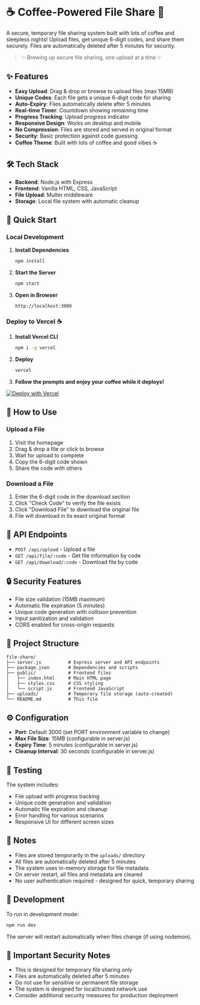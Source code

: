 # ☕ Coffee-Powered File Share 🚀

A secure, temporary file sharing system built with lots of coffee and sleepless nights! Upload files, get unique 6-digit codes, and share them securely. Files are automatically deleted after 5 minutes for security.

> ✨ Brewing up secure file sharing, one upload at a time ✨

## ✨ Features

- **Easy Upload**: Drag & drop or browse to upload files (max 15MB)
- **Unique Codes**: Each file gets a unique 6-digit code for sharing
- **Auto-Expiry**: Files automatically delete after 5 minutes
- **Real-time Timer**: Countdown showing remaining time
- **Progress Tracking**: Upload progress indicator
- **Responsive Design**: Works on desktop and mobile
- **No Compression**: Files are stored and served in original format
- **Security**: Basic protection against code guessing
- **Coffee Theme**: Built with lots of coffee and good vibes ☕

## 🛠 Tech Stack

- **Backend**: Node.js with Express
- **Frontend**: Vanilla HTML, CSS, JavaScript
- **File Upload**: Multer middleware
- **Storage**: Local file system with automatic cleanup

## 🚀 Quick Start

### Local Development

1. **Install Dependencies**
   ```bash
   npm install
   ```

2. **Start the Server**
   ```bash
   npm start
   ```

3. **Open in Browser**
   ```
   http://localhost:3000
   ```

### Deploy to Vercel ☕

1. **Install Vercel CLI**
   ```bash
   npm i -g vercel
   ```

2. **Deploy**
   ```bash
   vercel
   ```

3. **Follow the prompts and enjoy your coffee while it deploys!**

[![Deploy with Vercel](https://vercel.com/button)](https://vercel.com/new/clone?repository-url=https://github.com/yourusername/coffee-file-share)

## 📖 How to Use

### Upload a File
1. Visit the homepage
2. Drag & drop a file or click to browse
3. Wait for upload to complete
4. Copy the 6-digit code shown
5. Share the code with others

### Download a File
1. Enter the 6-digit code in the download section
2. Click "Check Code" to verify the file exists
3. Click "Download File" to download the original file
4. File will download in its exact original format

## 🔧 API Endpoints

- `POST /api/upload` - Upload a file
- `GET /api/file/:code` - Get file information by code
- `GET /api/download/:code` - Download file by code

## 🔒 Security Features

- File size validation (15MB maximum)
- Automatic file expiration (5 minutes)
- Unique code generation with collision prevention
- Input sanitization and validation
- CORS enabled for cross-origin requests

## 📁 Project Structure

```
file-share/
├── server.js          # Express server and API endpoints
├── package.json       # Dependencies and scripts
├── public/            # Frontend files
│   ├── index.html     # Main HTML page
│   ├── styles.css     # CSS styling
│   └── script.js      # Frontend JavaScript
├── uploads/           # Temporary file storage (auto-created)
└── README.md          # This file
```

## ⚙️ Configuration

- **Port**: Default 3000 (set PORT environment variable to change)
- **Max File Size**: 15MB (configurable in server.js)
- **Expiry Time**: 5 minutes (configurable in server.js)
- **Cleanup Interval**: 30 seconds (configurable in server.js)

## 🧪 Testing

The system includes:
- File upload with progress tracking
- Unique code generation and validation
- Automatic file expiration and cleanup
- Error handling for various scenarios
- Responsive UI for different screen sizes

## 📝 Notes

- Files are stored temporarily in the `uploads/` directory
- All files are automatically deleted after 5 minutes
- The system uses in-memory storage for file metadata
- On server restart, all files and metadata are cleared
- No user authentication required - designed for quick, temporary sharing

## 🔄 Development

To run in development mode:
```bash
npm run dev
```

The server will restart automatically when files change (if using nodemon).

## 🚨 Important Security Notes

- This is designed for temporary file sharing only
- Files are automatically deleted after 5 minutes
- Do not use for sensitive or permanent file storage
- The system is designed for local/trusted network use
- Consider additional security measures for production deployment
